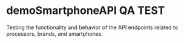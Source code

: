 # demoSmartphoneAPI QA TEST 

Testing the functionality and behavior of the API endpoints related to processors, brands, and smartphones.

